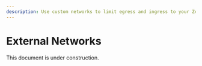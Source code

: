 ```yaml
---
description: Use custom networks to limit egress and ingress to your Zero Trust environment.
---
```


# External Networks

This document is under construction.
